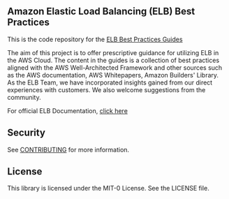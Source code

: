 ## Amazon Elastic Load Balancing (ELB) Best Practices

This is the code repository for the [ELB Best Practices Guides](https://aws.github.io/aws-elb-best-practices/)

The aim of this project is to offer prescriptive guidance for utilizing ELB in the AWS Cloud. The content in the guides is a collection of best practices aligned with the AWS Well-Architected Framework and other sources such as the AWS documentation, AWS Whitepapers, Amazon Builders' Library. As the ELB Team, we have incorporated insights gained from our direct experiences with customers. We also welcome suggestions from the community.

For official ELB Documentation, [click here](https://docs.aws.amazon.com/elasticloadbalancing/)

## Security

See [CONTRIBUTING](CONTRIBUTING.md#security-issue-notifications) for more information.

## License

This library is licensed under the MIT-0 License. See the LICENSE file.

